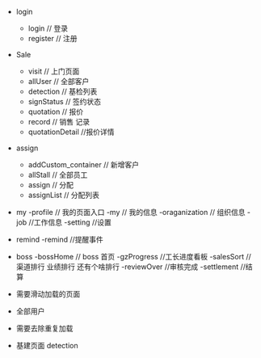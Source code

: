- login
    - login // 登录
    - register // 注册
- Sale
    - visit  // 上门页面
    - allUser // 全部客户
    - detection  // 基检列表
    - signStatus  // 签约状态
    - quotation  // 报价
    - record  // 销售 记录
    - quotationDetail  //报价详情
    
- assign
    - addCustom_container // 新增客户
    - allStall // 全部员工
    - assign // 分配
    - assignList // 分配列表
- my
    -profile // 我的页面入口
    -my // 我的信息
    -oraganization // 组织信息
    -job //工作信息
    -setting //设置 
- remind
    -remind //提醒事件
- boss
    -bossHome // boss 首页
    -gzProgress //工长进度看板
    -salesSort // 渠道排行  业绩排行   还有个啥排行
    -reviewOver  //审核完成
    -settlement  //结算



- 需要滑动加载的页面
- 全部用户

- 需要去除重复加载
- 基建页面 detection